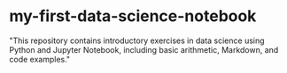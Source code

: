 # my-first-data-science-notebook
"This repository contains introductory exercises in data science using Python and Jupyter Notebook, including basic arithmetic, Markdown, and code examples."
